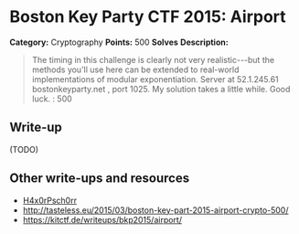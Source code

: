 # Boston Key Party CTF 2015: Airport

**Category:** Cryptography
**Points:** 500
**Solves** 
**Description:**

> The timing in this challenge is clearly not very realistic---but the methods you'll use here can be extended to real-world implementations of modular exponentiation. Server at 52.1.245.61 bostonkeyparty.net , port 1025. My solution takes a little while. Good luck. : 500

## Write-up

(TODO)

## Other write-ups and resources

* [H4x0rPsch0rr](http://hxp.io/blog/11/BkP%20CTF%202015:%20crypto500%20%22Airport%22/)
* <http://tasteless.eu/2015/03/boston-key-part-2015-airport-crypto-500/>
* <https://kitctf.de/writeups/bkp2015/airport/>
